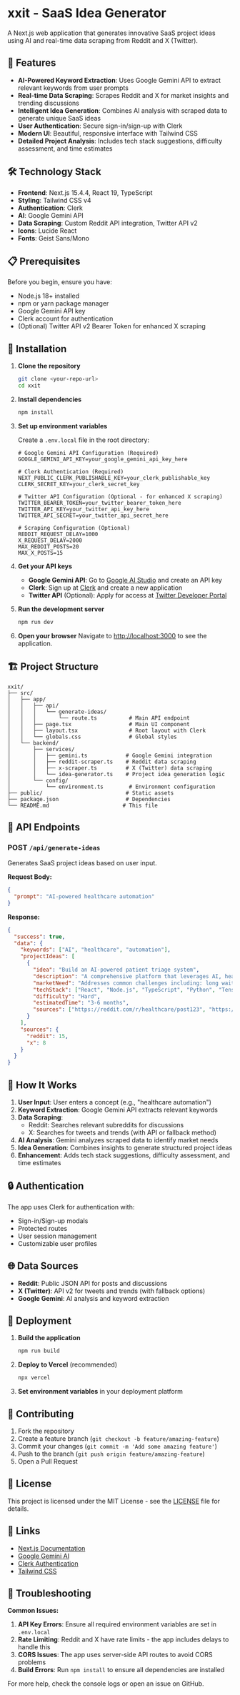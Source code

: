 # xxit - SaaS Idea Generator

A Next.js web application that generates innovative SaaS project ideas using AI and real-time data scraping from Reddit and X (Twitter).

## 🚀 Features

- **AI-Powered Keyword Extraction**: Uses Google Gemini API to extract relevant keywords from user prompts
- **Real-time Data Scraping**: Scrapes Reddit and X for market insights and trending discussions
- **Intelligent Idea Generation**: Combines AI analysis with scraped data to generate unique SaaS ideas
- **User Authentication**: Secure sign-in/sign-up with Clerk
- **Modern UI**: Beautiful, responsive interface with Tailwind CSS
- **Detailed Project Analysis**: Includes tech stack suggestions, difficulty assessment, and time estimates

## 🛠️ Technology Stack

- **Frontend**: Next.js 15.4.4, React 19, TypeScript
- **Styling**: Tailwind CSS v4
- **Authentication**: Clerk
- **AI**: Google Gemini API
- **Data Scraping**: Custom Reddit API integration, Twitter API v2
- **Icons**: Lucide React
- **Fonts**: Geist Sans/Mono

## 📋 Prerequisites

Before you begin, ensure you have:
- Node.js 18+ installed
- npm or yarn package manager
- Google Gemini API key
- Clerk account for authentication
- (Optional) Twitter API v2 Bearer Token for enhanced X scraping

## 🔧 Installation

1. **Clone the repository**
   ```bash
   git clone <your-repo-url>
   cd xxit
   ```

2. **Install dependencies**
   ```bash
   npm install
   ```

3. **Set up environment variables**
   
   Create a `.env.local` file in the root directory:
   ```env
   # Google Gemini API Configuration (Required)
   GOOGLE_GEMINI_API_KEY=your_google_gemini_api_key_here
   
   # Clerk Authentication (Required)
   NEXT_PUBLIC_CLERK_PUBLISHABLE_KEY=your_clerk_publishable_key
   CLERK_SECRET_KEY=your_clerk_secret_key
   
   # Twitter API Configuration (Optional - for enhanced X scraping)
   TWITTER_BEARER_TOKEN=your_twitter_bearer_token_here
   TWITTER_API_KEY=your_twitter_api_key_here
   TWITTER_API_SECRET=your_twitter_api_secret_here
   
   # Scraping Configuration (Optional)
   REDDIT_REQUEST_DELAY=1000
   X_REQUEST_DELAY=2000
   MAX_REDDIT_POSTS=20
   MAX_X_POSTS=15
   ```

4. **Get your API keys**

   - **Google Gemini API**: Go to [Google AI Studio](https://ai.google.dev/) and create an API key
   - **Clerk**: Sign up at [Clerk](https://clerk.com/) and create a new application
   - **Twitter API** (Optional): Apply for access at [Twitter Developer Portal](https://developer.twitter.com/)

5. **Run the development server**
   ```bash
   npm run dev
   ```

6. **Open your browser**
   Navigate to [http://localhost:3000](http://localhost:3000) to see the application.

## 🏗️ Project Structure

```
xxit/
├── src/
│   ├── app/
│   │   ├── api/
│   │   │   └── generate-ideas/
│   │   │       └── route.ts          # Main API endpoint
│   │   ├── page.tsx                  # Main UI component
│   │   ├── layout.tsx                # Root layout with Clerk
│   │   └── globals.css               # Global styles
│   └── backend/
│       ├── services/
│       │   ├── gemini.ts            # Google Gemini integration
│       │   ├── reddit-scraper.ts    # Reddit data scraping
│       │   ├── x-scraper.ts         # X (Twitter) data scraping
│       │   └── idea-generator.ts    # Project idea generation logic
│       └── config/
│           └── environment.ts        # Environment configuration
├── public/                          # Static assets
├── package.json                     # Dependencies
└── README.md                       # This file
```

## 🔧 API Endpoints

### POST `/api/generate-ideas`

Generates SaaS project ideas based on user input.

**Request Body:**
```json
{
  "prompt": "AI-powered healthcare automation"
}
```

**Response:**
```json
{
  "success": true,
  "data": {
    "keywords": ["AI", "healthcare", "automation"],
    "projectIdeas": [
      {
        "idea": "Build an AI-powered patient triage system",
        "description": "A comprehensive platform that leverages AI, healthcare, automation...",
        "marketNeed": "Addresses common challenges including: long wait times, staffing shortages",
        "techStack": ["React", "Node.js", "TypeScript", "Python", "TensorFlow"],
        "difficulty": "Hard",
        "estimatedTime": "3-6 months",
        "sources": ["https://reddit.com/r/healthcare/post123", "https://x.com/user/status456"]
      }
    ],
    "sources": {
      "reddit": 15,
      "x": 8
    }
  }
}
```

## 🎯 How It Works

1. **User Input**: User enters a concept (e.g., "healthcare automation")
2. **Keyword Extraction**: Google Gemini API extracts relevant keywords
3. **Data Scraping**: 
   - Reddit: Searches relevant subreddits for discussions
   - X: Searches for tweets and trends (with API or fallback method)
4. **AI Analysis**: Gemini analyzes scraped data to identify market needs
5. **Idea Generation**: Combines insights to generate structured project ideas
6. **Enhancement**: Adds tech stack suggestions, difficulty assessment, and time estimates

## 🔒 Authentication

The app uses Clerk for authentication with:
- Sign-in/Sign-up modals
- Protected routes
- User session management
- Customizable user profiles

## 🌐 Data Sources

- **Reddit**: Public JSON API for posts and discussions
- **X (Twitter)**: API v2 for tweets and trends (with fallback options)
- **Google Gemini**: AI analysis and keyword extraction

## 🚀 Deployment

1. **Build the application**
   ```bash
   npm run build
   ```

2. **Deploy to Vercel** (recommended)
   ```bash
   npx vercel
   ```

3. **Set environment variables** in your deployment platform

## 🤝 Contributing

1. Fork the repository
2. Create a feature branch (`git checkout -b feature/amazing-feature`)
3. Commit your changes (`git commit -m 'Add some amazing feature'`)
4. Push to the branch (`git push origin feature/amazing-feature`)
5. Open a Pull Request

## 📝 License

This project is licensed under the MIT License - see the [LICENSE](LICENSE) file for details.

## 🔗 Links

- [Next.js Documentation](https://nextjs.org/docs)
- [Google Gemini AI](https://ai.google.dev/)
- [Clerk Authentication](https://clerk.com/docs)
- [Tailwind CSS](https://tailwindcss.com/docs)

## 🐛 Troubleshooting

**Common Issues:**

1. **API Key Errors**: Ensure all required environment variables are set in `.env.local`
2. **Rate Limiting**: Reddit and X have rate limits - the app includes delays to handle this
3. **CORS Issues**: The app uses server-side API routes to avoid CORS problems
4. **Build Errors**: Run `npm install` to ensure all dependencies are installed

For more help, check the console logs or open an issue on GitHub.
